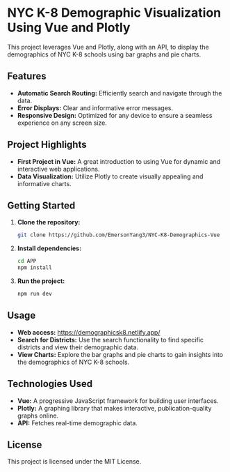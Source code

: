 # NYC K-8 Demographic Visualization Using Vue and Plotly

This project leverages Vue and Plotly, along with an API, to display the demographics of NYC K-8 schools using bar graphs and pie charts.

## Features

- **Automatic Search Routing:** Efficiently search and navigate through the data.
- **Error Displays:** Clear and informative error messages.
- **Responsive Design:** Optimized for any device to ensure a seamless experience on any screen size.

## Project Highlights

- **First Project in Vue:** A great introduction to using Vue for dynamic and interactive web applications.
- **Data Visualization:** Utilize Plotly to create visually appealing and informative charts.

## Getting Started

1. **Clone the repository:**
   ```bash
   git clone https://github.com/EmersonYang3/NYC-K8-Demographics-Vue
   ```
2. **Install dependencies:**
   ```bash
   cd APP
   npm install
   ```
3. **Run the project:**
   ```bash
   npm run dev
   ```

## Usage

- **Web access:** https://demographicsk8.netlify.app/
- **Search for Districts:** Use the search functionality to find specific districts and view their demographic data.
- **View Charts:** Explore the bar graphs and pie charts to gain insights into the demographics of NYC K-8 schools.

## Technologies Used

- **Vue:** A progressive JavaScript framework for building user interfaces.
- **Plotly:** A graphing library that makes interactive, publication-quality graphs online.
- **API:** Fetches real-time demographic data.

## License

This project is licensed under the MIT License.
